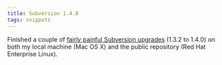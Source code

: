 ```yaml
---
title: Subversion 1.4.0
tags: snippets
---
```


Finished a couple of [fairly painful Subversion upgrades](http://typechecked.net/wiki/Subversion_1.4.0_upgrade) (1.3.2 to 1.4.0) on both my local machine (Mac OS X) and the public repository (Red Hat Enterprise Linux).
